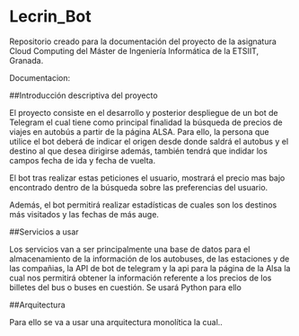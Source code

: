 # Lecrin_Bot

Repositorio creado para la documentación del proyecto de la asignatura Cloud Computing del Máster de Ingeniería Informática de la ETSIIT, Granada.

Documentacion:

##Introducción descriptiva del proyecto

El proyecto consiste en el desarrollo y posterior despliegue de un bot de Telegram el cual tiene como principal finalidad la búsqueda de precios de viajes en autobús a partir de la página ALSA. Para ello, la persona que utilice el bot deberá de indicar el origen desde donde saldrá el autobus y el destino al que desea dirigirse además, también tendrá que indidar los campos fecha de ida y fecha de vuelta.

El bot tras realizar estas peticiones el usuario, mostrará el precio mas bajo encontrado dentro de la búsqueda sobre las preferencias del usuario.

Además, el bot permitirá realizar estadísticas de cuales son los destinos más visitados y las fechas de más auge.

##Servicios a usar

Los servicios van a ser principalmente una base de datos para el almacenamiento de la información de los autobuses, de las estaciones y de las compañias, la API de bot de telegram y la api para la página de la Alsa la cual nos permitirá obtener la información referente a los precios de los billetes del bus o buses en cuestión. Se usará Python para ello

##Arquitectura

Para ello se va a usar una arquitectura monolítica la cual..
